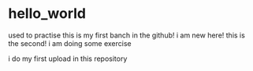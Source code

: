 # hello_world
used to practise
this is my first banch in the github!
i am new here!
this is the second!
i am doing some exercise

i do my first upload in this repository
